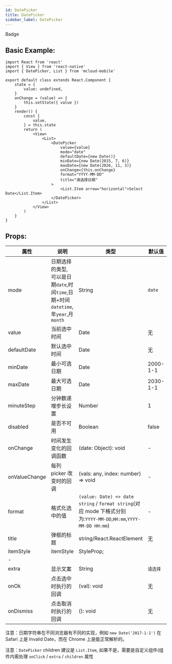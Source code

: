 ```yaml
---
id: DatePicker
title: DatePicker
sidebar_label: DatePicker
---
```


Badge

## Basic Example:

```SnackPlayer name=Badge-simple
import React from 'react'
import { View } from 'react-native'
import { DatePicker, List } from 'mcloud-mobile'

export default class extends React.Component {
    state = {
        value: undefined,
    }
    onChange = (value) => {
        this.setState({ value })
    }
    render() {
        const {
            value,
        } = this.state
        return (
            <View>
                <List>
                    <DatePicker
                        value={value}
                        mode="date"
                        defaultDate={new Date()}
                        minDate={new Date(2015, 7, 6)}
                        maxDate={new Date(2026, 11, 3)}
                        onChange={this.onChange}
                        format="YYYY-MM-DD"
                        title="请选择日期"
                    >
                        <List.Item arrow="horizontal">Select Date</List.Item>
                    </DatePicker>
                </List>
            </View>
        )
    }
}

```

## Props:

属性 | 说明 | 类型 | 默认值
----|-----|------|------
| mode  | 日期选择的类型, 可以是日期`date`,时间`time`,日期+时间`datetime`,年`year`,月`month` | String | `date` |
| value | 当前选中时间 | Date | 无 |
| defaultDate | 默认选中时间 | Date | 无 |
| minDate   | 最小可选日期 | Date  |  2000-1-1  |
| maxDate   | 最大可选日期 | Date  |  2030-1-1  |
| minuteStep |  分钟数递增步长设置   | Number | 1 |
| disabled   | 是否不可用      | Boolean |    false  |
| onChange   | 时间发生变化的回调函数  | (date: Object): void | - |
| onValueChange | 每列 picker 改变时的回调 | (vals: any, index: number) => void | - |
| format  | 格式化选中的值 | `(value: Date) => date string` / `format string`(对应 mode 下格式分别为:`YYYY-MM-DD`,`HH:mm`,`YYYY-MM-DD HH:mm`) | - |
| title  | 弹框的标题 | string/React.ReactElement |  无  |
| itemStyle  | itemStyle |   StyleProp<ViewStyle>;
 |  -  |
| extra   | 显示文案 | String  |  `请选择`  |
| onOk  | 点击选中时执行的回调 | (val): void  |  无 |
| onDismiss  | 点击取消时执行的回调 | (): void  |  无  |

注意：日期字符串在不同浏览器有不同的实现，例如 `new Date('2017-1-1')` 在 Safari 上是 Invalid Date，而在 Chrome 上是能正常解析的。

注意：`DatePicker` children 建议是 `List.Item`, 如果不是，需要是自定义组件(组件内需处理 `onClick` / `extra` / `children` 属性
